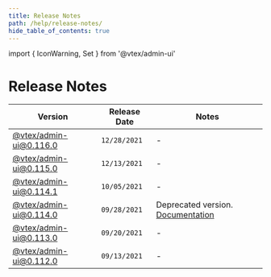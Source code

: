 ```yaml
---
title: Release Notes
path: /help/release-notes/
hide_table_of_contents: true
---
```


import { IconWarning, Set } from '@vtex/admin-ui'

# Release Notes

| Version                                                                                              | Release Date | Notes                                                                                      |
| ---------------------------------------------------------------------------------------------------- | ------------ | ------------------------------------------------------------------------------------------ |
| [@vtex/admin-ui@0.116.0](https://github.com/vtex/admin-ui/releases/tag/%40vtex%2Fadmin-ui%400.116.0) | `12/28/2021` | -                                                                                          |
| [@vtex/admin-ui@0.115.0](https://github.com/vtex/admin-ui/releases/tag/%40vtex%2Fadmin-ui%400.115.0) | `12/13/2021` | -                                                                                          |
| [@vtex/admin-ui@0.114.1](https://github.com/vtex/admin-ui/releases/tag/%40vtex%2Fadmin-ui%400.114.1) | `10/05/2021` | -                                                                                          |
| [@vtex/admin-ui@0.114.0](https://github.com/vtex/admin-ui/releases/tag/%40vtex%2Fadmin-ui%400.114.0) | `09/28/2021` | Deprecated version. [Documentation](http://0.114.x--admin-ui.surge.sh/introduction/about/) |
| [@vtex/admin-ui@0.113.0](https://github.com/vtex/admin-ui/releases/tag/%40vtex%2Fadmin-ui%400.113.0) | `09/20/2021` | -                                                                                          |
| [@vtex/admin-ui@0.112.0](https://github.com/vtex/admin-ui/releases/tag/%40vtex%2Fadmin-ui%400.112.0) | `09/13/2021` | -                                                                                          |
